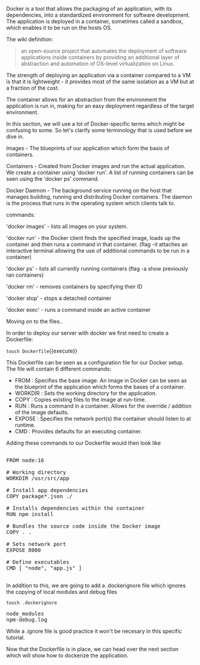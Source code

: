 Docker is a tool that allows the packaging of an application, with its dependencies, into a standardized environment for software development. The application is deployed in a container, sometimes called a sandbox, which enables it to be run on the hosts OS.

The wiki definition:

>an open-source project that automates the deployment of software applications inside containers by
providing an additional layer of abstraction and automation of OS-level virtualization on Linux.

The strength of deploying an application via a container compared to a VM is that it is lightweight - it provides most of the same isolation as a VM but at a fraction of the cost.

The container allows for an abstraction from the environment the application is run in, making for an easy deployment regardless of the target environment. 

In this section, we will use a lot of Docker-specific terms which might be confusing to some. So let's clarify some terminology that is used before we dive in.

Images - The blueprints of our application which form the basis of containers.

Containers - Created from Docker images and run the actual application. We create a container using 'docker run'. A list of running containers can be seen using the 'docker ps' command.

Docker Daemon - The background service running on the host that manages building, running and distributing Docker containers. The daemon is the process that runs in the operating system which clients talk to.

commands:

'docker images' - lists all images on your system.

'docker run' - the Docker client finds the specified image, loads up the container and then runs a command in that container. (flag -it attaches an interactive terminal allowing the use of additional commands to be run in a container)

'docker ps' - lists all currently running containers (flag -a show previously ran containers)

'docker rm' - removes containers by specifying their ID

'docker stop' - stops a detached container

'docker exec' - runs a command inside an active container


Moving on to the files..

In order to deploy our server with docker we first need to create a Dockerfile:

`touch Dockerfile`{{execute}}

This Dockerfile can be seen as a configuration file for our Docker setup. The file will contain 6 different commands:
- FROM : Specifies the base image. An image in Docker can be seen as the blueprint of the application which forms the bases of a container.
- WORKDIR : Sets the working directory for the application.
- COPY : Copies existing files to the image at run-time.
- RUN : Runs a command in a container. Allows for the override / addition of the image defaults.
- EXPOSE : Specifies the network port(s) the container should listen to at runtime.
- CMD : Provides defaults for an executing container.

Adding these commands to our Dockerfile would then look like

<pre class="file" data-target="clipboard">

FROM node:16

# Working directory
WORKDIR /usr/src/app

# Install app dependencies
COPY package*.json ./

# Installs dependencies within the container
RUN npm install

# Bundles the source code inside the Docker image
COPY . .

# Sets network port
EXPOSE 8080

# Define executables
CMD [ "node", "app.js" ]

</pre>

In addition to this, we are going to add a .dockerignore file which ignores the copying of local modules and debug files

`touch .dockerignore`

<pre class="file" data-target="clipboard">
node_modules
npm-debug.log
</pre>

While a .ignore file is good practice it won't be necesary in this specific tutorial.

Now that the Dockerfile is in place, we can head over the next section which will show how to dockerize the application.


